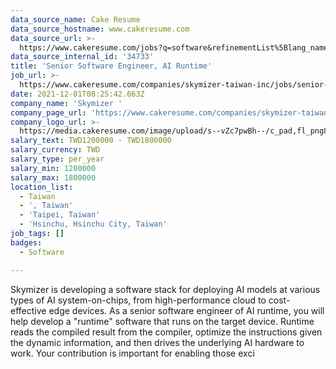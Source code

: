 ```yaml
---
data_source_name: Cake Resume
data_source_hostname: www.cakeresume.com
data_source_url: >-
  https://www.cakeresume.com/jobs?q=software&refinementList%5Blang_name%5D%5B0%5D=English&refinementList%5Bsalary_type%5D=per_year&range%5Bsalary_range%5D%5Bmin%5D=1000000&page=2
data_source_internal_id: '34733'
title: 'Senior Software Engineer, AI Runtime'
job_url: >-
  https://www.cakeresume.com/companies/skymizer-taiwan-inc/jobs/senior-software-engineer-ai-runtime
date: 2021-12-01T08:25:42.663Z
company_name: 'Skymizer '
company_page_url: 'https://www.cakeresume.com/companies/skymizer-taiwan-inc'
company_logo_url: >-
  https://media.cakeresume.com/image/upload/s--vZc7pwBh--/c_pad,fl_png8,h_200,w_200/v1555301522/ttx4mcic6xdexngvwask.png
salary_text: TWD1200000 - TWD1800000
salary_currency: TWD
salary_type: per_year
salary_min: 1200000
salary_max: 1800000
location_list:
  - Taiwan
  - ', Taiwan'
  - 'Taipei, Taiwan'
  - 'Hsinchu, Hsinchu City, Taiwan'
job_tags: []
badges:
  - Software

---
```


Skymizer is developing a software stack for deploying AI models at various types of AI system-on-chips, from high-performance cloud to cost-effective edge devices. As a senior software engineer of AI runtime, you will help develop a "runtime" software that runs on the target device. Runtime reads the compiled result from the compiler, optimize the instructions given the dynamic information, and then drives the underlying AI hardware to work. Your contribution is important for enabling those exci